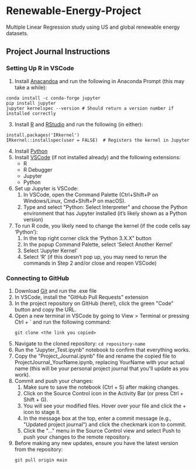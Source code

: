 # Renewable-Energy-Project
Multiple Linear Regression study using US and global renewable energy datasets.  

## Project Journal Instructions
### Setting Up R in VSCode
1. Install [Anacandoa](https://docs.anaconda.com/anaconda/install/windows/) and run the following in Anaconda Prompt (this may take a while):
  ```
  conda install -c conda-forge jupyter
  pip install jupyter
  jupyter kernelspec --version # Should return a version number if installed correctly
  ```
3. Install [R](https://www.r-project.org/) and [RStudio](https://posit.co/download/rstudio-desktop/) and run the following (in either):
  ```
  install.packages('IRkernel')
  IRkernel::installspec(user = FALSE)  # Registers the kernel in Jupyter
  ```
4. Install [Python](https://www.python.org/downloads/)
5. Install [VSCode](https://code.visualstudio.com/download) (if not installed already) and the following extensions:
   * R
   * R Debugger
   * Jupyter
   * Python
7. Set up Jupyter is VSCode:
   1. In VSCode, open the Command Palette (Ctrl+Shift+P on Windows/Linux, Cmd+Shift+P on macOS).
   2. Type and select "Python: Select Interpreter" and choose the Python environment that has Jupyter installed (it’s likely shown as a Python version)
9. To run R code, you likely need to change the kernel (if the code cells say ‘Python’):
    1. In the top right corner click the ‘Python 3.X.X” button
    2. In the popup Command Palette, select ‘Select Another Kernel’
    3. Select ‘Jupyter Kernel’
    4. Select ‘R’ (if this doesn’t pop up, you may need to rerun the commands in Step 2 and/or close and reopen VSCode)
  
### Connecting to GitHub
1. Download [Git](https://git-scm.com/downloads) and run the .exe file
2. In VSCode, install the "GitHub Pull Requests" extension
3. In the project repository on GitHub (here!), click the green "Code" button and copy the URL.
4. Open a new terminal in VSCode by going to View > Terminal or pressing Ctrl + ` and run the following command:
   ```
   git clone <the link you copied>
   ```
5. Navigate to the cloned repository: ```cd repository-name```
6. Run the "Jupyter_Test.ipynb" notebook to confirm that everything works.
7. Copy the "Project_Journal.ipynb" file and rename the copied file to ProjectJournal_YourName.ipynb, replacing YourName with your actual name (this will be your personal project journal that you'll update as you work).
8. Commit and push your changes:
   1. Make sure to save the notebook (Ctrl + S) after making changes.
   2. Click on the Source Control icon in the Activity Bar (or press Ctrl + Shift + G).
   3. You will see your modified files. Hover over your file and click the + icon to stage it.
   4. In the message box at the top, enter a commit message (e.g., "Updated project journal") and click the checkmark icon to commit.
   5. Click the "..." menu in the Source Control view and select Push to push your changes to the remote repository.
9. Before making any new updates, ensure you have the latest version from the repository:
    ```
    git pull origin main
    ```
